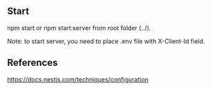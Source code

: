 ## Start
npm start or npm start:server from root folder (../).

Note: to start server, you need to place .env file with X-Client-Id field.

## References 
https://docs.nestjs.com/techniques/configuration

